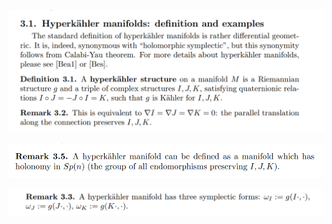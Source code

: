 ![](../attachments/Pasted%20image%2020210627224711.png)

![](../attachments/Pasted%20image%2020210627224733.png)

![](../attachments/Pasted%20image%2020210627224754.png)